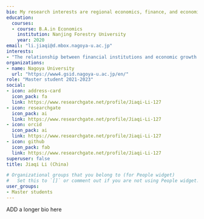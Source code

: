 ```yaml
---
bio: My research interests are regional economics, finance, and economic development.
education:
  courses:
  - course: B.A.in Economics
    institution: Nanjing Forestry University
    year: 2020
email: "li.jiaqi@d.mbox.nagoya-u.ac.jp"
interests:
- "The relationship between financial institutions and economic growth in 31 provinces of China-from a spatial perspective"
organizations:
- name: Nagoya University
  url: "https://www4.gsid.nagoya-u.ac.jp/en/"
role: "Master student 2021-2023"
social:
- icon: address-card
  icon_pack: fa
  link: https://www.researchgate.net/profile/Jiaqi-Li-127
- icon: researchgate
  icon_pack: ai
  link: https://www.researchgate.net/profile/Jiaqi-Li-127
- icon: orcid
  icon_pack: ai
  link: https://www.researchgate.net/profile/Jiaqi-Li-127
- icon: github
  icon_pack: fab
  link: https://www.researchgate.net/profile/Jiaqi-Li-127
superuser: false
title: Jiaqi Li (China)

# Organizational groups that you belong to (for People widget)
#   Set this to `[]` or comment out if you are not using People widget.
user_groups:
- Master students
---
```


ADD a longer bio here
